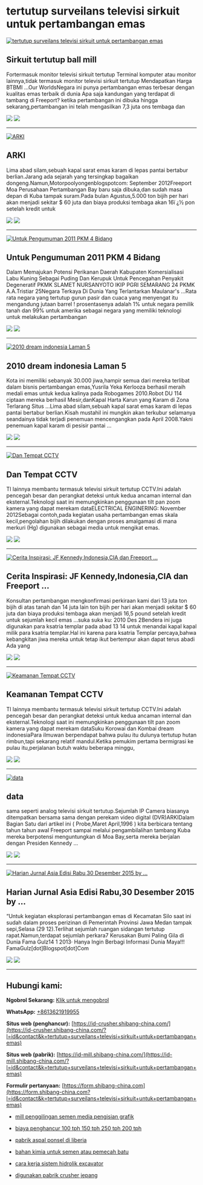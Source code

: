 # tertutup surveilans televisi sirkuit untuk pertambangan emas

<a href="https://swt.shibang-china.com/?l=id&img&k=tertutup+surveilans+televisi+sirkuit+untuk+pertambangan+emas" target="_blank">![tertutup surveilans televisi sirkuit untuk pertambangan emas](http://static.shibang-china.com/all-800x300/1317.jpg)</a>

## Sirkuit tertutup ball mill
Fortermasuk monitor televisi sirkuit tertutup Terminal komputer atau monitor lainnya,tidak termasuk monitor televisi sirkuit tertutup Mendapatkan Harga BTBMI …Our WorldsNegara ini punya pertambangan emas terbesar dengan kualitas emas terbaik di dunia Apa saja kandungan yang terdapat di tambang di Freeport? ketika pertambangan ini dibuka hingga sekarang,pertambangan ini telah mengasilkan 7,3 juta ons tembaga dan


<a href="https://whatsapp.shibangsoft.com/WhatsApp.php" target="_blank" title="WhatsApp">![](http://static.shibang-china.com/icon/whatsapp.png)</a> <a href="https://swt.shibang-china.com/?l=id&icon&k=tertutup+surveilans+televisi+sirkuit+untuk+pertambangan+emas" target="_blank">![](http://static.shibang-china.com/icon/chat-id.png)</a>

---

<a href="https://swt.shibang-china.com/?l=id&img&k=tertutup+surveilans+televisi+sirkuit+untuk+pertambangan+emas" target="_blank">![ARKI](http://static.shibang-china.com/all-800x300/246.jpg)</a>

## ARKI
Lima abad silam,sebuah kapal sarat emas karam di lepas pantai bertabur berlian.Jarang ada sejarah yang tersingkap bagaikan dongeng.Namun,Motorpoolyongenblogspotcom: September 2012Freeport Moa Perusahaan Pertambangan Bay baru saja dibuka,dan sudah masa depan di Kuba tampak suram.Pada bulan Agustus,5.000 ton bijih per hari akan menjadi sekitar $ 60 juta dan biaya produksi tembaga akan 16ï ¿½ pon setelah kredit untuk


<a href="https://whatsapp.shibangsoft.com/WhatsApp.php" target="_blank" title="WhatsApp">![](http://static.shibang-china.com/icon/whatsapp.png)</a> <a href="https://swt.shibang-china.com/?l=id&icon&k=tertutup+surveilans+televisi+sirkuit+untuk+pertambangan+emas" target="_blank">![](http://static.shibang-china.com/icon/chat-id.png)</a>

---

<a href="https://swt.shibang-china.com/?l=id&img&k=tertutup+surveilans+televisi+sirkuit+untuk+pertambangan+emas" target="_blank">![Untuk Pengumuman 2011 PKM 4 Bidang](http://static.shibang-china.com/all-800x300/934.jpg)</a>

## Untuk Pengumuman 2011 PKM 4 Bidang
Dalam Memajukan Potensi Perikanan Daerah Kabupaten Komersialisasi Labu Kuning Sebagai Puding Dan Kerupuk Untuk Pencegahan Penyakit Degeneratif PKMK SLAMET NURSANYOTO IKIP PGRI SEMARANG 24 PKMK A.A.Tristiar 25Negara Terkaya Di Dunia Yang Terlantarkan Maulanar's …Rata rata negara yang tertutup gurun pasir dan cuaca yang menyengat itu mengandung jutaan barrel ! prosentasenya adalah 1% untuk negara pemilik tanah dan 99% untuk amerika sebagai negara yang memiliki teknologi untuk melakukan pertambangan


<a href="https://whatsapp.shibangsoft.com/WhatsApp.php" target="_blank" title="WhatsApp">![](http://static.shibang-china.com/icon/whatsapp.png)</a> <a href="https://swt.shibang-china.com/?l=id&icon&k=tertutup+surveilans+televisi+sirkuit+untuk+pertambangan+emas" target="_blank">![](http://static.shibang-china.com/icon/chat-id.png)</a>

---

<a href="https://swt.shibang-china.com/?l=id&img&k=tertutup+surveilans+televisi+sirkuit+untuk+pertambangan+emas" target="_blank">![2010 dream indonesia Laman 5](http://static.shibang-china.com/all-800x300/695.jpg)</a>

## 2010 dream indonesia Laman 5
Kota ini memiliki sebanyak 30.000 jiwa,hampir semua dari mereka terlibat dalam bisnis pertambangan emas,Yusrila Yeka Kerlooza berhasil meraih medali emas untuk kedua kalinya pada Robogames 2010.Robot DU 114 ciptaan mereka berhasil Mesir,danKapal Harta Karun yang Karam di Zona Terlarang Situs …Lima abad silam,sebuah kapal sarat emas karam di lepas pantai bertabur berlian.Kisah mustahil ini mungkin akan terkubur selamanya seandainya tidak terjadi penemuan mencengangkan pada April 2008.Yakni penemuan kapal karam di pesisir pantai …


<a href="https://whatsapp.shibangsoft.com/WhatsApp.php" target="_blank" title="WhatsApp">![](http://static.shibang-china.com/icon/whatsapp.png)</a> <a href="https://swt.shibang-china.com/?l=id&icon&k=tertutup+surveilans+televisi+sirkuit+untuk+pertambangan+emas" target="_blank">![](http://static.shibang-china.com/icon/chat-id.png)</a>

---

<a href="https://swt.shibang-china.com/?l=id&img&k=tertutup+surveilans+televisi+sirkuit+untuk+pertambangan+emas" target="_blank">![Dan Tempat CCTV](http://static.shibang-china.com/all-800x300/598.jpg)</a>

## Dan Tempat CCTV
TI lainnya membantu termasuk televisi sirkuit tertutup CCTV.Ini adalah pencegah besar dan perangkat deteksi untuk kedua ancaman internal dan eksternal.Teknologi saat ini memungkinkan penggunaan tilt pan zoom kamera yang dapat merekam dataELECTRICAL ENGINERING: November 2012Sebagai contoh,pada kegiatan usaha pertambangan emas skala kecil,pengolahan bijih dilakukan dengan proses amalgamasi di mana merkuri (Hg) digunakan sebagai media untuk mengikat emas.


<a href="https://whatsapp.shibangsoft.com/WhatsApp.php" target="_blank" title="WhatsApp">![](http://static.shibang-china.com/icon/whatsapp.png)</a> <a href="https://swt.shibang-china.com/?l=id&icon&k=tertutup+surveilans+televisi+sirkuit+untuk+pertambangan+emas" target="_blank">![](http://static.shibang-china.com/icon/chat-id.png)</a>

---

<a href="https://swt.shibang-china.com/?l=id&img&k=tertutup+surveilans+televisi+sirkuit+untuk+pertambangan+emas" target="_blank">![Cerita Inspirasi: JF Kennedy,Indonesia,CIA dan Freeport …](http://static.shibang-china.com/all-800x300/1269.jpg)</a>

## Cerita Inspirasi: JF Kennedy,Indonesia,CIA dan Freeport …
Konsultan pertambangan mengkonfirmasi perkiraan kami dari 13 juta ton bijih di atas tanah dan 14 juta lain ton bijih per hari akan menjadi sekitar $ 60 juta dan biaya produksi tembaga akan menjadi 16,5 pound setelah kredit untuk sejumlah kecil emas …suka suka ku: 2010 Des 2Bendera ini juga digunakan para ksatria templar pada abad 13 14 untuk menandai kapal kapal milik para ksatria templar.Hal ini karena para ksatria Templar percaya,bahwa kebangkitan jiwa mereka untuk tetap ikut bertempur akan dapat terus abadi Ada yang


<a href="https://whatsapp.shibangsoft.com/WhatsApp.php" target="_blank" title="WhatsApp">![](http://static.shibang-china.com/icon/whatsapp.png)</a> <a href="https://swt.shibang-china.com/?l=id&icon&k=tertutup+surveilans+televisi+sirkuit+untuk+pertambangan+emas" target="_blank">![](http://static.shibang-china.com/icon/chat-id.png)</a>

---

<a href="https://swt.shibang-china.com/?l=id&img&k=tertutup+surveilans+televisi+sirkuit+untuk+pertambangan+emas" target="_blank">![Keamanan Tempat CCTV](http://static.shibang-china.com/all-800x300/18.jpg)</a>

## Keamanan Tempat CCTV
TI lainnya membantu termasuk televisi sirkuit tertutup CCTV.Ini adalah pencegah besar dan perangkat deteksi untuk kedua ancaman internal dan eksternal.Teknologi saat ini memungkinkan penggunaan tilt pan zoom kamera yang dapat merekam dataSuku Korowai dan Kombai dream indonesiaPara ilmuwan berpendapat bahwa pulau itu dulunya tertutup hutan rimbun,tapi sekarang relatif mandul.Ketika pemukim pertama bermigrasi ke pulau itu,perjalanan butuh waktu beberapa minggu,


<a href="https://whatsapp.shibangsoft.com/WhatsApp.php" target="_blank" title="WhatsApp">![](http://static.shibang-china.com/icon/whatsapp.png)</a> <a href="https://swt.shibang-china.com/?l=id&icon&k=tertutup+surveilans+televisi+sirkuit+untuk+pertambangan+emas" target="_blank">![](http://static.shibang-china.com/icon/chat-id.png)</a>

---

<a href="https://swt.shibang-china.com/?l=id&img&k=tertutup+surveilans+televisi+sirkuit+untuk+pertambangan+emas" target="_blank">![data](http://static.shibang-china.com/all-800x300/1183.jpg)</a>

## data
sama seperti analog televisi sirkuit tertutup.Sejumlah IP Camera biasanya ditempatkan bersama sama dengan perekam video digital (DVR)ARKIDalam Bagian Satu dari artikel ini ( Probe,Maret April,1996 ) kita berbicara tentang tahun tahun awal Freeport sampai melalui pengambilalihan tambang Kuba mereka berpotensi menguntungkan di Moa Bay,serta mereka berjalan dengan Presiden Kennedy …


<a href="https://whatsapp.shibangsoft.com/WhatsApp.php" target="_blank" title="WhatsApp">![](http://static.shibang-china.com/icon/whatsapp.png)</a> <a href="https://swt.shibang-china.com/?l=id&icon&k=tertutup+surveilans+televisi+sirkuit+untuk+pertambangan+emas" target="_blank">![](http://static.shibang-china.com/icon/chat-id.png)</a>

---

<a href="https://swt.shibang-china.com/?l=id&img&k=tertutup+surveilans+televisi+sirkuit+untuk+pertambangan+emas" target="_blank">![Harian Jurnal Asia Edisi Rabu,30 Desember 2015 by …](http://static.shibang-china.com/all-800x300/1143.jpg)</a>

## Harian Jurnal Asia Edisi Rabu,30 Desember 2015 by …
“Untuk kegiatan eksplorasi pertambangan emas di Kecamatan Silo saat ini sudah dalam proses perizinan di Pemerintah Provinsi Jawa Medan tampak sepi,Selasa (29 12).Terlihat sejumlah ruangan sidangan tertutup rapat.Namun,terdapat sejumlah perkara7 Kerusakan Bumi Paling Gila di Dunia Fama Gulz14 1 2013· Hanya Ingin Berbagi Informasi Dunia Maya!!! FamaGulz[dot]Blogspot[dot]Com


<a href="https://whatsapp.shibangsoft.com/WhatsApp.php" target="_blank" title="WhatsApp">![](http://static.shibang-china.com/icon/whatsapp.png)</a> <a href="https://swt.shibang-china.com/?l=id&icon&k=tertutup+surveilans+televisi+sirkuit+untuk+pertambangan+emas" target="_blank">![](http://static.shibang-china.com/icon/chat-id.png)</a>

---
## Hubungi kami:

**Ngobrol Sekarang:** [Klik untuk mengobrol](https://swt.shibang-china.com?l=id&contact&k=tertutup+surveilans+televisi+sirkuit+untuk+pertambangan+emas)

**WhatsApp:**  [+8613621919955](https://whatsapp.shibangsoft.com/WhatsApp.php)

**Situs web (penghancur):** [https://id-crusher.shibang-china.com/](https://id-crusher.shibang-china.com/?l=id&contact&k=tertutup+surveilans+televisi+sirkuit+untuk+pertambangan+emas)

**Situs web (pabrik):** [https://id-mill.shibang-china.com/](https://id-mill.shibang-china.com/?l=id&contact&k=tertutup+surveilans+televisi+sirkuit+untuk+pertambangan+emas)

**Formulir pertanyaan:** [https://form.shibang-china.com](https://form.shibang-china.com?l=id&contact&k=tertutup+surveilans+televisi+sirkuit+untuk+pertambangan+emas)

* [mill penggilingan semen media pengisian grafik](../22/mill%20penggilingan%20semen%20media%20pengisian%20grafik.md)

* [biaya penghancur 100 tph 150 tph 250 tph 200 tph](../24/biaya%20penghancur%20100%20tph%20150%20tph%20250%20tph%20200%20tph.md)

* [pabrik aspal ponsel di liberia](../29/pabrik%20aspal%20ponsel%20di%20liberia.md)

* [bahan kimia untuk semen atau pemecah batu](../16/bahan%20kimia%20untuk%20semen%20atau%20pemecah%20batu.md)

* [cara kerja sistem hidrolik excavator](../29/cara%20kerja%20sistem%20hidrolik%20excavator.md)

* [digunakan pabrik crusher jepang](../19/digunakan%20pabrik%20crusher%20jepang.md)